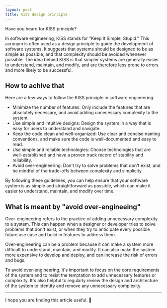 ```yaml
---
layout: post
title: KISS design principle
---
```



<div class="message">
  Have you heard for KISS principle?
</div>

In software engineering, KISS stands for "Keep It Simple, Stupid." This acronym is often used as a design principle to guide the development of software systems. It suggests that systems should be designed to be as simple as possible, and that complexity should be avoided whenever possible. The idea behind KISS is that simpler systems are generally easier to understand, maintain, and modify, and are therefore less prone to errors and more likely to be successful.

## How to achive that

Here are a few ways to follow the KISS principle in software engineering:

* Minimize the number of features: Only include the features that are absolutely necessary, and avoid adding unnecessary complexity to the system.
* Use simple and intuitive designs: Design the system in a way that is easy for users to understand and navigate.
* Keep the code clean and well-organized: Use clear and concise naming conventions, and make sure the code is well-documented and easy to read.
* Use simple and reliable technologies: Choose technologies that are well-established and have a proven track record of stability and reliability.
* Avoid over-engineering: Don't try to solve problems that don't exist, and be mindful of the trade-offs between complexity and simplicity.

By following these guidelines, you can help ensure that your software system is as simple and straightforward as possible, which can make it easier to understand, maintain, and modify over time.

## What is meant by "avoid over-engineeing"

Over-engineering refers to the practice of adding unnecessary complexity to a system. This can happen when a designer or developer tries to solve problems that don't exist, or when they try to anticipate every possible future use case and build in features to address them.

Over-engineering can be a problem because it can make a system more difficult to understand, maintain, and modify. It can also make the system more expensive to develop and deploy, and can increase the risk of errors and bugs.

To avoid over-engineering, it's important to focus on the core requirements of the system and to resist the temptation to add unnecessary features or complexity. It's also helpful to regularly review the design and architecture of the system to identify and remove any unnecessary complexity.

---

I hope you are finding this article useful. 👋